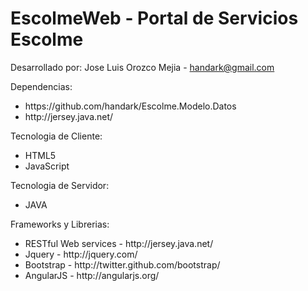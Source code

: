 EscolmeWeb - Portal de Servicios Escolme
=========================================

Desarrollado por: Jose Luis Orozco Mejia - <a href="mailto:handark@gmail.com" >handark@gmail.com</a>

Dependencias: 
  <ul>
    <li>https://github.com/handark/Escolme.Modelo.Datos</li>
    <li>http://jersey.java.net/</li>
  </ul>

Tecnologia de Cliente:
  <ul>
    <li>HTML5</li>
    <li>JavaScript</li>
  </ul>
  
Tecnologia de Servidor:
  <ul><li>JAVA</li></ul>    

Frameworks y Librerias:
  <ul> 
    <li>RESTful Web services - http://jersey.java.net/</li>
    <li>Jquery - http://jquery.com/</li>
    <li>Bootstrap - http://twitter.github.com/bootstrap/</li>
    <li>AngularJS - http://angularjs.org/</li>
  </ul>   





